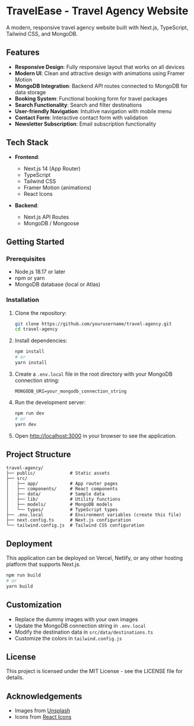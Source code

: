 # TravelEase - Travel Agency Website

A modern, responsive travel agency website built with Next.js, TypeScript, Tailwind CSS, and MongoDB.

## Features

- **Responsive Design**: Fully responsive layout that works on all devices
- **Modern UI**: Clean and attractive design with animations using Framer Motion
- **MongoDB Integration**: Backend API routes connected to MongoDB for data storage
- **Booking System**: Functional booking form for travel packages
- **Search Functionality**: Search and filter destinations
- **User-friendly Navigation**: Intuitive navigation with mobile menu
- **Contact Form**: Interactive contact form with validation
- **Newsletter Subscription**: Email subscription functionality

## Tech Stack

- **Frontend**:
  - Next.js 14 (App Router)
  - TypeScript
  - Tailwind CSS
  - Framer Motion (animations)
  - React Icons

- **Backend**:
  - Next.js API Routes
  - MongoDB / Mongoose

## Getting Started

### Prerequisites

- Node.js 18.17 or later
- npm or yarn
- MongoDB database (local or Atlas)

### Installation

1. Clone the repository:
   ```bash
   git clone https://github.com/yourusername/travel-agency.git
   cd travel-agency
   ```

2. Install dependencies:
   ```bash
   npm install
   # or
   yarn install
   ```

3. Create a `.env.local` file in the root directory with your MongoDB connection string:
   ```
   MONGODB_URI=your_mongodb_connection_string
   ```

4. Run the development server:
   ```bash
   npm run dev
   # or
   yarn dev
   ```

5. Open [http://localhost:3000](http://localhost:3000) in your browser to see the application.

## Project Structure

```
travel-agency/
├── public/             # Static assets
├── src/
│   ├── app/            # App router pages
│   ├── components/     # React components
│   ├── data/           # Sample data
│   ├── lib/            # Utility functions
│   ├── models/         # MongoDB models
│   └── types/          # TypeScript types
├── .env.local          # Environment variables (create this file)
├── next.config.ts      # Next.js configuration
└── tailwind.config.js  # Tailwind CSS configuration
```

## Deployment

This application can be deployed on Vercel, Netlify, or any other hosting platform that supports Next.js.

```bash
npm run build
# or
yarn build
```

## Customization

- Replace the dummy images with your own images
- Update the MongoDB connection string in `.env.local`
- Modify the destination data in `src/data/destinations.ts`
- Customize the colors in `tailwind.config.js`

## License

This project is licensed under the MIT License - see the LICENSE file for details.

## Acknowledgements

- Images from [Unsplash](https://unsplash.com/)
- Icons from [React Icons](https://react-icons.github.io/react-icons/)
